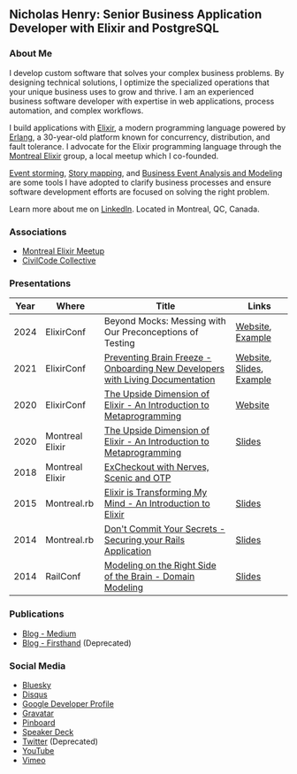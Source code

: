 ## Nicholas Henry: Senior Business Application Developer with Elixir and PostgreSQL

### About Me

I develop custom software that solves your complex business problems. By designing technical solutions, I optimize the specialized operations that your unique business uses to grow and thrive. I am an experienced business software developer with expertise in web applications, process automation, and complex workflows.

I build applications with [Elixir](https://elixir-lang.org), a modern programming language powered by [Erlang](https://www.erlang.org), a 30-year-old platform known for concurrency, distribution, and fault tolerance. I advocate for the Elixir programming language through the [Montreal Elixir](https://www.montrealelixir.ca) group, a local meetup which I co-founded.

[Event storming](https://www.eventstorming.com), [Story mapping](https://www.jpattonassociates.com/the-new-backlog/), and [Business Event Analysis and Modeling](https://modelstorming.com) are some tools I have adopted to clarify business processes and ensure software development efforts are focused on solving the right problem.

Learn more about me on [LinkedIn](https://www.linkedin.com/in/nicholasjhenry/). Located in Montreal, QC, Canada.

### Associations

- [Montreal Elixir Meetup](https://www.montrealelixir.ca)
- [CivilCode Collective](https://www.civilcode.io)

### Presentations

| Year | Where           | Title                                                                                                                        | Links                                                                                                                                                                                                                                               |
| ---- | --------------- | ---------------------------------------------------------------------------------------------------------------------------- | --------------------------------------------------------------------------------------------------------------------------------------------------------------------------------------------------------------------------------------------------- |
| 2024 | ElixirConf      | Beyond Mocks: Messing with Our Preconceptions of Testing                                                                     | [Website](https://2024.elixirconf.com/#speakers-presenter-nicholas-henry), [Example](https://github.com/nicholasjhenry/my-umbrella)                                                                                                                 |
| 2021 | ElixirConf      | [Preventing Brain Freeze - Onboarding New Developers with Living Documentation](https://www.youtube.com/watch?v=EMWWv6RyqMc) | [Website](https://2021.elixirconf.com/#nicholas-henry), [Slides](https://speakerdeck.com/nicholasjhenry/preventing-brain-freeze-onboarding-new-developers-with-living-documentation), [Example](https://github.com/nicholasjhenry/pockets_platform) |
| 2020 | ElixirConf      | [The Upside Dimension of Elixir - An Introduction to Metaprogramming](https://www.youtube.com/watch?v=EFAgc7YqDP8)           | [Website](https://2020.elixirconf.com/#nicholas-henry)                                                                                                                                                                                              |
| 2020 | Montreal Elixir | [The Upside Dimension of Elixir - An Introduction to Metaprogramming](https://www.youtube.com/watch?v=xj6yNzcGlEE)           | [Slides](https://speakerdeck.com/nicholasjhenry/the-upside-down-dimension-of-elixir-an-introduction-to-metaprogramming)                                                                                                                             |
| 2018 | Montreal Elixir | [ExCheckout with Nerves, Scenic and OTP](https://www.youtube.com/playlist?list=PLe07JYpYU5F08hA5AyxKQRGzX3POgTBjn)           |                                                                                                                                                                                                                                                     |
| 2015 | Montreal.rb     | [Elixir is Transforming My Mind - An Introduction to Elixir](https://vimeo.com/148664265)                                    | [Slides](https://speakerdeck.com/nicholasjhenry/how-elixir-is-transforming-my-mind)                                                                                                                                                                 |
| 2014 | Montreal.rb     | [Don't Commit Your Secrets - Securing your Rails Application](https://vimeo.com/98544062)                                    | [Slides](https://speakerdeck.com/nicholasjhenry/dont-commit-your-secrets)                                                                                                                                                                           |
| 2014 | RailConf        | [Modeling on the Right Side of the Brain - Domain Modeling](https://www.youtube.com/watch?v=ABIvpz50cKU)                     | [Slides](https://speakerdeck.com/nicholasjhenry/modeling-on-the-right-side-of-the-brain)                                                                                                                                                            |

### Publications

- [Blog - Medium](https://medium.com/@nicholasjhenry)
- [Blog - Firsthand](http://blog.firsthand.ca) (Deprecated)

### Social Media

- [Bluesky](https://bsky.app/profile/nicholasjhenry.bsky.social)
- [Disqus](https://disqus.com/by/nicholasjhenry/)
- [Google Developer Profile](https://g.dev/nicholasjhenry)
- [Gravatar](https://en.gravatar.com/nicholasjhenry)
- [Pinboard](https://pinboard.in/u:nicholasjhenry)
- [Speaker Deck](https://speakerdeck.com/nicholasjhenry)
- [Twitter](https://twitter.com/nicholasjhenry) (Deprecated)
- [YouTube](https://www.youtube.com/channel/UCNEhwreU783o8dI8B1PH_AQ/playlists?view=1&sort=lad&flow=grid)
- [Vimeo](https://vimeo.com/nicholasjhenry)

<!--
**nicholasjhenry/nicholasjhenry** is a ✨ _special_ ✨ repository because its `README.md` (this file) appears on your GitHub profile.

Here are some ideas to get you started:

- 🔭 I’m currently working on ...
- 🌱 I’m currently learning ...
- 👯 I’m looking to collaborate on ...
- 🤔 I’m looking for help with ...
- 💬 Ask me about ...
- 📫 How to reach me: ...
- 😄 Pronouns: ...
- ⚡ Fun fact: ...
-->
